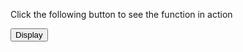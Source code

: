 <html>  
<head>  
<script type = "text/javascript">  
function myfunction() {   
alert("how are you");  
         }  
         console.log("hi");
</script>  
</head>  
<body>  
<p>Click the following button to see the function in action</p>  
<input type = "button" onclick = "myfunction()" value = "Display">  
</body>  
</html>  

